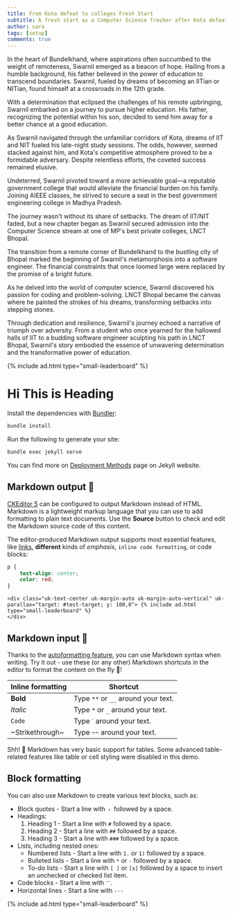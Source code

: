 ```yaml
---
title: From Kota defeat to colleges Fresh Start
subtitle: A fresh start as a Computer Science fresher after Kota defeat."
author: sara
tags: [setup]
comments: true
---
```


In the heart of Bundelkhand, where aspirations often succumbed to the weight of remoteness, Swarnil emerged as a beacon of hope. Hailing from a humble background, his father believed in the power of education to transcend boundaries. Swarnil, fueled by dreams of becoming an IITian or NITian, found himself at a crossroads in the 12th grade.

With a determination that eclipsed the challenges of his remote upbringing, Swarnil embarked on a journey to pursue higher education. His father, recognizing the potential within his son, decided to send him away for a better chance at a good education.

As Swarnil navigated through the unfamiliar corridors of Kota, dreams of IIT and NIT fueled his late-night study sessions. The odds, however, seemed stacked against him, and Kota's competitive atmosphere proved to be a formidable adversary. Despite relentless efforts, the coveted success remained elusive.

Undeterred, Swarnil pivoted toward a more achievable goal—a reputable government college that would alleviate the financial burden on his family. Joining AIEEE classes, he strived to secure a seat in the best government engineering college in Madhya Pradesh.

The journey wasn't without its share of setbacks. The dream of IIT/NIT faded, but a new chapter began as Swarnil secured admission into the Computer Science stream at one of MP's best private colleges, LNCT Bhopal.

The transition from a remote corner of Bundelkhand to the bustling city of Bhopal marked the beginning of Swarnil's metamorphosis into a software engineer. The financial constraints that once loomed large were replaced by the promise of a bright future.

As he delved into the world of computer science, Swarnil discovered his passion for coding and problem-solving. LNCT Bhopal became the canvas where he painted the strokes of his dreams, transforming setbacks into stepping stones.

Through dedication and resilience, Swarnil's journey echoed a narrative of triumph over adversity. From a student who once yearned for the hallowed halls of IIT to a budding software engineer sculpting his path in LNCT Bhopal, Swarnil's story embodied the essence of unwavering determination and the transformative power of education.

  {% include ad.html type="small-leaderboard" %}

# Hi This is Heading 

Install the dependencies with [Bundler](http://bundler.io/):

```bash
bundle install
```

Run the following to generate your site:
```bash
bundle exec jekyll serve
```

<mux-player
  stream-type="on-demand"
  playback-id="hgeHZVD6JCv4CGEKx7ubvIMXBeHaN95qH2alSlu022dU"
  metadata-video-title="Video - 1"
  metadata-viewer-user-id="Video - 1"
  primary-color="#fff"
  secondary-color="#E53935"
  poster= "https://img.freepik.com/premium-vector/best-attractive-colorful-youtube-thumbnail-design_672856-124.jpg"
  title = "my first video"
start-time="13"></mux-player>

You can find more on [Deployment Methods](https://jekyllrb.com/docs/deployment-methods/) page on Jekyll website.

## Markdown output 🛫

[CKEditor 5](https://ckeditor.com/) can be configured to output Markdown instead of HTML. Markdown is a lightweight markup language that you can use to add formatting to plain text documents. Use the **Source** button to check and edit the Markdown source code of this content.

The editor-produced Markdown output supports most essential features, like [links](https://ckeditor.com/), **different** kinds of _emphasis_, `inline code formatting`, or code blocks:

```css
p {
    text-align: center;
    color: red;
}
```

<div id="test-target" class="uk-height-large uk-background-cover uk-light uk-flex" uk-parallax="bgy: -200" style="background-image: url('https://i.pinimg.com/originals/bc/8d/02/bc8d026b258afad9a3d4b1b84ed6721f.gif');">
  
    <div class="uk-text-center uk-margin-auto uk-margin-auto-vertical" uk-parallax="target: #test-target; y: 100,0"> {% include ad.html type="small-leaderboard" %}
    </div> 

</div>

## Markdown input 🛬

Thanks to the [autoformatting feature](https://ckeditor.com/docs/ckeditor5/latest/features/autoformat.html), you can use Markdown syntax when writing. Try it out - use these (or any other) Markdown shortcuts in the editor to format the content on the fly 🚀!

| Inline formatting | Shortcut |
| --- | --- |
| **Bold** | Type `**` or `__` around your text. |
| _Italic_ | Type `*` or `_` around your text. |
| `Code` | Type `ˋ` around your text. |
| ~Strikethrough~ | Type `~~` around your text. |

Shh! 🤫 Markdown has very basic support for tables. Some advanced table-related features like table or cell styling were disabled in this demo.

## Block formatting

You can also use Markdown to create various text blocks, such as:

*   Block quotes - Start a line with `﹥` followed by a space.
*   Headings:
    1.  Heading 1 - Start a line with `#` followed by a space.
    2.  Heading 2 - Start a line with `##` followed by a space.
    3.  Heading 3 - Start a line with `###` followed by a space.
*   Lists, including nested ones:
    *   Numbered lists - Start a line with `1.` or `1)` followed by a space.
    *   Bulleted lists - Start a line with `*` or `-` followed by a space.
    *   To-do lists - Start a line with `[ ]` or `[x]` followed by a space to insert an unchecked or checked list item.
*   Code blocks - Start a line with `ˋˋˋ`.
*   Horizontal lines - Start a line with `---`

{% include ad.html type="small-leaderboard" %}

